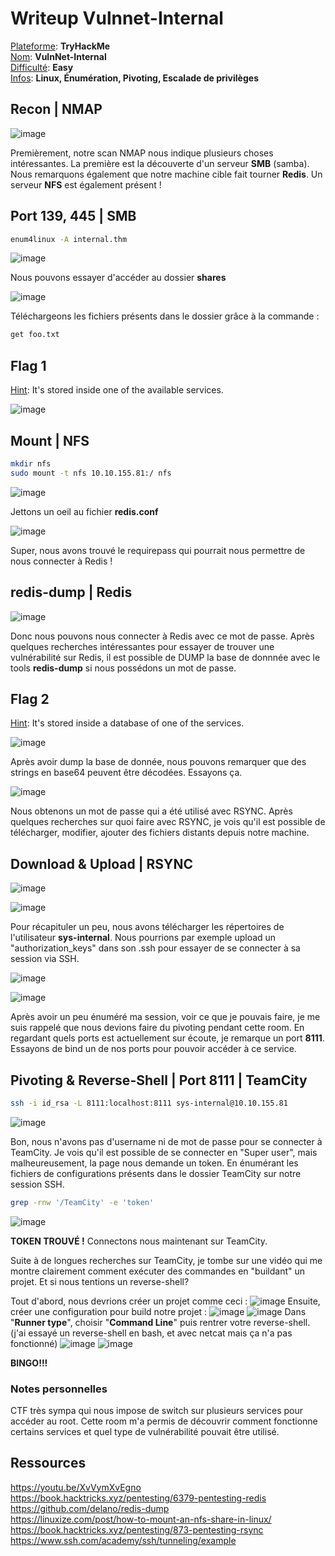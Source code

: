 # Writeup Vulnnet-Internal

<ins>Plateforme</ins>: **TryHackMe**\
<ins>Nom</ins>: **VulnNet-Internal**\
<ins>Difficulté</ins>: **Easy**\
<ins>Infos</ins>: **Linux, Énumération, Pivoting, Escalade de privilèges**

## Recon | NMAP

![image](https://user-images.githubusercontent.com/68467919/154627971-38eec5bd-2c4b-4bf2-941d-a6aea3e07968.png)

Premièrement, notre scan NMAP nous indique plusieurs choses intéressantes. La première est la découverte d'un serveur **SMB** (samba). Nous remarquons également que notre machine cible fait tourner **Redis**. Un serveur **NFS** est également présent !  

## Port 139, 445 | SMB 

```bash
enum4linux -A internal.thm
```
![image](https://user-images.githubusercontent.com/68467919/154628810-c19e634f-444d-4c63-bbf8-c02d886098f6.png)

Nous pouvons essayer d'accéder au dossier __shares__

![image](https://user-images.githubusercontent.com/68467919/154628849-e2c58761-52a9-48c1-a7a5-89ecee179b49.png)

Téléchargeons les fichiers présents dans le dossier grâce à la commande : 
```bash
get foo.txt
```

## Flag 1 
<ins>Hint</ins>: It's stored inside one of the available services.

![image](https://user-images.githubusercontent.com/68467919/154629136-f9095e72-bbf2-430b-98d3-4d4476625f50.png)

## Mount | NFS

```bash
mkdir nfs
sudo mount -t nfs 10.10.155.81:/ nfs
```
![image](https://user-images.githubusercontent.com/68467919/154630022-8d363157-4036-465b-9d81-19e06955b94e.png)

Jettons un oeil au fichier **redis.conf**

![image](https://user-images.githubusercontent.com/68467919/154630074-f61b4f02-eec7-4ee0-9133-e24600199251.png)

Super, nous avons trouvé le requirepass qui pourrait nous permettre de nous connecter à Redis ! 

## redis-dump | Redis

![image](https://user-images.githubusercontent.com/68467919/154630495-9739bce7-2fa8-44df-8f38-76f016d9e517.png)

Donc nous pouvons nous connecter à Redis avec ce mot de passe. Après quelques recherches intéressantes pour essayer de trouver une vulnérabilité sur Redis, il est possible de DUMP la base de donnnée avec le tools **redis-dump** si nous possédons un mot de passe.

## Flag 2
<ins>Hint</ins>: It's stored inside a database of one of the services.

![image](https://user-images.githubusercontent.com/68467919/154630600-9e78a753-87fe-4072-95d6-b4640d9c04be.png)
  
Après avoir dump la base de donnée, nous pouvons remarquer que des strings en base64 peuvent être décodées. Essayons ça.

![image](https://user-images.githubusercontent.com/68467919/154630850-84ae84f9-69df-4391-83ac-7765a82f191d.png)

Nous obtenons un mot de passe qui a été utilisé avec RSYNC. Après quelques recherches sur quoi faire avec RSYNC, je vois qu'il est possible de télécharger, modifier, ajouter des fichiers distants depuis notre machine.

## Download & Upload | RSYNC

![image](https://user-images.githubusercontent.com/68467919/154631197-4b196780-30b4-4b47-91ba-2d1eea60d0af.png)

![image](https://user-images.githubusercontent.com/68467919/154631308-14f76fdb-d4c7-43e8-af2f-5f8dafd2a069.png)

Pour récapituler un peu, nous avons télécharger les répertoires de l'utilisateur **sys-internal**. Nous pourrions par exemple upload un "authorization_keys" dans son .ssh pour essayer de se connecter à sa session via SSH.

![image](https://user-images.githubusercontent.com/68467919/154631873-b4182fe2-4b3f-47d4-932f-1a21155529a0.png)

![image](https://user-images.githubusercontent.com/68467919/154631906-75172828-6d51-432a-b230-2184bcd2e366.png)

Après avoir un peu énuméré ma session, voir ce que je pouvais faire, je me suis rappelé que nous devions faire du pivoting pendant cette room. En regardant quels ports est actuellement sur écoute, je remarque un port **8111**. Essayons de bind un de nos ports pour pouvoir accéder à ce service.

## Pivoting & Reverse-Shell | Port 8111 | TeamCity

```bash
ssh -i id_rsa -L 8111:localhost:8111 sys-internal@10.10.155.81
```

![image](https://user-images.githubusercontent.com/68467919/154632635-c6ab18fc-300e-4b1b-b177-d429792facb6.png)

Bon, nous n'avons pas d'username ni de mot de passe pour se connecter à TeamCity. Je vois qu'il est possible de se connecter en "Super user", mais malheureusement, la page nous demande un token. En énumérant les fichiers de configurations présents dans le dossier TeamCity sur notre session SSH.

```bash
grep -rnw '/TeamCity' -e 'token'
```

![image](https://user-images.githubusercontent.com/68467919/154632959-cc1860f5-116f-402d-ad10-d20461916b33.png)

**TOKEN TROUVÉ !** Connectons nous maintenant sur TeamCity.

Suite à de longues recherches sur TeamCity, je tombe sur une vidéo qui me montre clairement comment exécuter des commandes en "buildant" un projet. Et si nous tentions un reverse-shell? 

Tout d'abord, nous devrions créer un projet comme ceci : 
![image](https://user-images.githubusercontent.com/68467919/154633456-08e829e4-147a-40c1-8e70-df256a51e3a8.png)
Ensuite, créer une configuration pour build notre projet : 
![image](https://user-images.githubusercontent.com/68467919/154633563-77e28023-db11-4a92-8a2c-edc4ebfd243b.png)
![image](https://user-images.githubusercontent.com/68467919/154633581-828c1cb7-2a8c-4365-9316-371e86ca405e.png)
Dans "**Runner type**", choisir "**Command Line**" puis rentrer votre reverse-shell. (j'ai essayé un reverse-shell en bash, et avec netcat mais ça n'a pas fonctionné)
![image](https://user-images.githubusercontent.com/68467919/154633634-e042d9c8-f347-47f9-ac17-bdbda890691c.png)
![image](https://user-images.githubusercontent.com/68467919/154633867-abc3b650-7372-4dd7-8c17-06f26d7fe19a.png)

**BINGO!!!**

### Notes personnelles

CTF très sympa qui nous impose de switch sur plusieurs services pour accéder au root. Cette room m'a permis de découvrir comment fonctionne certains services et quel type de vulnérabilité pouvait être utilisé.

## Ressources

https://youtu.be/XvVymXvEgno \
https://book.hacktricks.xyz/pentesting/6379-pentesting-redis \
https://github.com/delano/redis-dump \
https://linuxize.com/post/how-to-mount-an-nfs-share-in-linux/ \
https://book.hacktricks.xyz/pentesting/873-pentesting-rsync \
https://www.ssh.com/academy/ssh/tunneling/example
